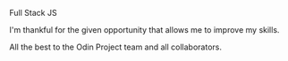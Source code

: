 Full Stack JS  

I'm thankful for the given opportunity that allows me to improve my skills.

All the best to the Odin Project team and all collaborators.
